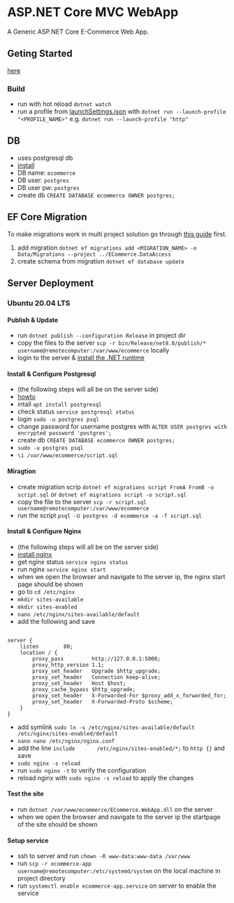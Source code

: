 # ASP.NET Core MVC WebApp 
A Generic ASP.NET Core E-Commerce Web App.

## Geting Started
[here](https://learn.microsoft.com/en-us/aspnet/core/getting-started/)

### Build
* run with hot reload `dotnet watch`
* run a profile from [launchSettings.json](ECommerce/ECommerce.WebApp/Properties/launchSettings.json) with `dotnet run --launch-profile "<PROFILE_NAME>"` e.g. `dotnet run --launch-profile "http"`

## DB
* uses postgresql db
* [install](https://www.postgresql.org/)
* DB name: `ecommerce`
* DB user: `postgres`
* DB user pw: `postgres`
* create db `CREATE DATABASE ecommerce OWNER postgres;`

## EF Core Migration
To make migrations work in multi project solution go through [this guide](https://learn.microsoft.com/en-us/ef/core/managing-schemas/migrations/projects?tabs=dotnet-core-cli) first.

1. add migration `dotnet ef migrations add <MIGRATION_NAME> -o Data/Migrations --project ../ECommerce.DataAccess`
2. create schema from migration `dotnet ef database update`

## Server Deployment
### Ubuntu 20.04 LTS
#### Publish & Update
* run `dotnet publish --configuration Release` in project dir 
* copy the files to the server `scp -r bin/Release/net8.0/publish/* username@remotecomputer:/var/www/ecommerce` locally
* login to the server & [install the .NET runtime](https://learn.microsoft.com/en-us/dotnet/core/install/linux-ubuntu-2004)

#### Install & Configure Postgresql
* (the following steps will all be on the server side)
* [howto](https://ubuntu.com/server/docs/databases-postgresql)
* intall `apt install postgresql`
* check status `service postgresql status`
* login `sudo -u postgres psql`
* change password for username postgres with `ALTER USER postgres with encrypted password 'postgres';`
* create db `CREATE DATABASE ecommerce OWNER postgres;`
* `sudo -u postgres psql`
* `\i /var/www/ecommerce/script.sql`

#### Miragtion
* create migration scrip `dotnet ef migrations script FromA FromB -o script.sql` or `dotnet ef migrations script -o script.sql`
* copy the file to the server `scp -r script.sql username@remotecomputer:/var/www/ecommerce`
* run the script `psql -U postgres -d ecommerce -a -f script.sql`

#### Install & Configure Nginx
* (the following steps will all be on the server side)
* [install nginx](https://www.nginx.com/resources/wiki/start/topics/tutorials/install/#official-debian-ubuntu-packages)
* get nginx status `service nginx status`
* run nginx `service nginx start`
* when we open the browser and navigate to the server ip, the nginx start page should be shown
* go to `cd /etc/nginx`
* `mkdir sites-available`
* `mkdir sites-enabled`
* `nano /etc/nginx/sites-available/default`
* add the following and save
```

server {
    listen        80;
    location / {
        proxy_pass         http://127.0.0.1:5000;
        proxy_http_version 1.1;
        proxy_set_header   Upgrade $http_upgrade;
        proxy_set_header   Connection keep-alive;
        proxy_set_header   Host $host;
        proxy_cache_bypass $http_upgrade;
        proxy_set_header   X-Forwarded-For $proxy_add_x_forwarded_for;
        proxy_set_header   X-Forwarded-Proto $scheme;
    }
}
```
* add symlink `sudo ln -s /etc/nginx/sites-available/default /etc/nginx/sites-enabled/default`
* `nano nano /etc/nginx/nginx.conf`
* add the line `include       /etc/nginx/sites-enabled/*;` to `http {}` and save
* `sudo nginx -s reload`
* run `sudo nginx -t` to verify the configuration
* reload nginx with `sudo nginx -s reload` to apply the changes

#### Test the site
* run `dotnet /var/www/ecommerce/ECommerce.WebApp.dll` on the server
* when we open the browser and navigate to the server ip the startpage of the site should be shown

#### Setup service
* ssh to server and run `chown -R www-data:www-data /var/www`
* run `scp -r ecommerce-app username@remotecomputer:/etc/systemd/system` on the local machine in project directory
* run `systemctl enable ecommerce-app.service` on server to enable the service